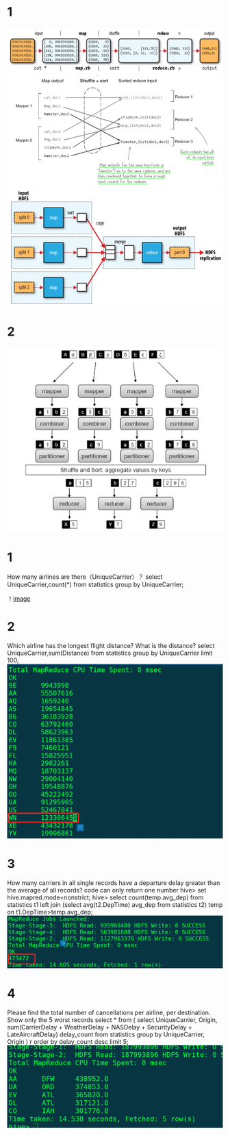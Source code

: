 # 1

![image](https://github.com/Phyllislai12/1801212867-PHBS_BIGDATA_2019/blob/master/photo/hw1-1.png)
![image](https://github.com/Phyllislai12/1801212867-PHBS_BIGDATA_2019/blob/master/photo/hw1-2.png)
![image](https://github.com/Phyllislai12/1801212867-PHBS_BIGDATA_2019/blob/master/photo/hw1-3.png)

# 2
![image](https://github.com/Phyllislai12/1801212867-PHBS_BIGDATA_2019/blob/master/photo/hw1-4.png)

# 1
How many airlines are there（UniqueCarrier）？
select UniqueCarrier,count(*) from statistics group by UniqueCarrier;

！[image](https://github.com/Phyllislai12/1801212867-PHBS_BIGDATA_2019/blob/master/photo/hw1-5.png)

# 2
Which airline has the longest flight distance? What is the distance?
select UniqueCarrier,sum(Distance) from statistics group by UniqueCarrier limit 100;
![image](https://github.com/Phyllislai12/1801212867-PHBS_BIGDATA_2019/blob/master/photo/hw1-6.png)

# 3
How many carriers in all single records have a departure delay greater than the average of all records? code can only return one number
hive> set hive.mapred.mode=nonstrict;
hive> select count(temp.avg_dep) from statistics t1 left join (select avg(t2.DepTime) avg_dep from statistics t2) temp on t1.DepTime>temp.avg_dep;
![image](https://github.com/Phyllislai12/1801212867-PHBS_BIGDATA_2019/blob/master/photo/hw1-7.png)

# 4
Please find the total number of cancellations per airline, per destination. Show only the 5 worst records
 select * from (
                  select UniqueCarrier,
                         Origin,
                         sum(CarrierDelay + WeatherDelay + NASDelay + SecurityDelay + LateAircraftDelay) delay_count
                  from statistics
                  group by UniqueCarrier, Origin
              ) r order by delay_count desc limit 5;
![image](https://github.com/Phyllislai12/1801212867-PHBS_BIGDATA_2019/blob/master/photo/hw1-8.png)
